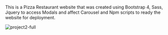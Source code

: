 This is a Pizza Restaurant website that was created using Bootstrap 4, Sass, Jquery to access Modals and affect Carousel and Npm scripts to ready the website for deployment.

![project2-full](https://user-images.githubusercontent.com/67638060/96156815-6a735e00-0f09-11eb-9215-590110390370.png)
